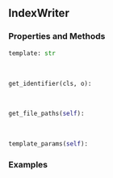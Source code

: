 ## <a id="Peeves.Doc.Writers.IndexWriter">IndexWriter</a>


### Properties and Methods
```python
template: str
```
<a id="Peeves.Doc.Writers.IndexWriter.get_identifier">&nbsp;</a>
```python
get_identifier(cls, o): 
```

<a id="Peeves.Doc.Writers.IndexWriter.get_file_paths">&nbsp;</a>
```python
get_file_paths(self): 
```

<a id="Peeves.Doc.Writers.IndexWriter.template_params">&nbsp;</a>
```python
template_params(self): 
```

### Examples
